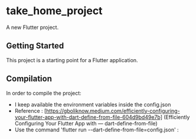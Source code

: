 # take_home_project

A new Flutter project.

## Getting Started

This project is a starting point for a Flutter application.

## Compilation

In order to compile the project: 

- I keep available the environment variables inside the config.json
- Reference : [https://gboliknow.medium.com/efficiently-configuring-your-flutter-app-with-dart-define-from-file-604d9bd49e7b] (Efficiently Configuring Your Flutter App with — dart-define-from-file)
- Use the command 'flutter run  --dart-define-from-file=config.json' : 

